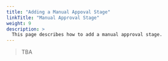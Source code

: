 ```yaml
---
title: "Adding a Manual Appoval Stage"
linkTitle: "Manual Approval Stage"
weight: 9
description: >
  This page describes how to add a manual approval stage.
---
```


> TBA
